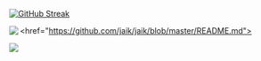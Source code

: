 [![GitHub Streak](https://streak-stats.demolab.com?user=nicholas-songok&theme=soft-green&border_radius=2.0&card_width=840&card_height=200)](https://git.io/streak-stats)

<href="https://github.com/jaik/jaik/blob/master/README.md">
  <img align="left" src="https://github-readme-stats.vercel.app/api/top-langs/?username=nicholas-songok&hide=html,python,robotframework,css,javascript&layout=compact" />
</a>

![](https://komarev.com/ghpvc/?username=nicholas-songok)
